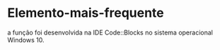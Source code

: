# Elemento-mais-frequente

a função foi desenvolvida na IDE Code::Blocks no sistema operacional Windows 10.
